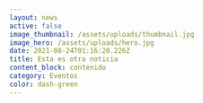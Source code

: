 ```yaml
---
layout: news
active: false
image_thumbnail: /assets/uploads/thumbnail.jpg
image_hero: /assets/uploads/hero.jpg
date: 2021-08-24T01:16:20.226Z
title: Esta es otra noticia
content_block: contenido
category: Eventos
color: dash-green
---
```

